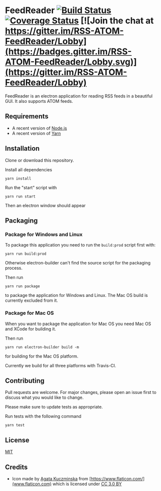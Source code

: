# FeedReader [![Build Status](https://travis-ci.org/YannickFricke/FeedReader.svg?branch=develop)](https://travis-ci.org/YannickFricke/FeedReader) [![Coverage Status](https://coveralls.io/repos/github/YannickFricke/FeedReader/badge.svg?branch=develop)](https://coveralls.io/github/YannickFricke/FeedReader?branch=develop) [![Join the chat at https://gitter.im/RSS-ATOM-FeedReader/Lobby](https://badges.gitter.im/RSS-ATOM-FeedReader/Lobby.svg)](https://gitter.im/RSS-ATOM-FeedReader/Lobby)

FeedReader is an electron application for reading RSS feeds in a beautiful GUI. It also supports ATOM feeds.

## Requirements

* A recent version of [Node.js](https://nodejs.org/)
* A recent version of [Yarn](https://yarnpkg.com/)

## Installation

Clone or download this repository.

Install all dependencies

```
yarn install
```

Run the "start" script with

```
yarn run start
```

Then an electron window should appear

## Packaging
### Package for Windows and Linux

To package this application you need to run the `build:prod` script first with:

```
yarn run build:prod
```

Otherwise electron-builder can't find the source script for the packaging process.

Then run

```
yarn run package
```

to package the application for Windows and Linux. The Mac OS build is currently excluded from it.

### Package for Mac OS
When you want to package the application for Mac OS you need Mac OS and XCode for building it.

Then run

```
yarn run electron-builder build -m
```

for building for the Mac OS platform.

Currently we build for all three platforms with Travis-CI.

## Contributing
Pull requests are welcome. For major changes, please open an issue first to discuss what you would like to change.

Please make sure to update tests as appropriate.

Run tests with the following command

```
yarn test
```

## License
[MIT](https://choosealicense.com/licenses/mit/)

## Credits
* Icon made by [Agata Kuczminska](https://www.flaticon.com/authors/agata-kuczminska) from [https://www.flaticon.com/](www.flaticon.com) which is licensed under [CC 3.0 BY](http://creativecommons.org/licenses/by/3.0/)

